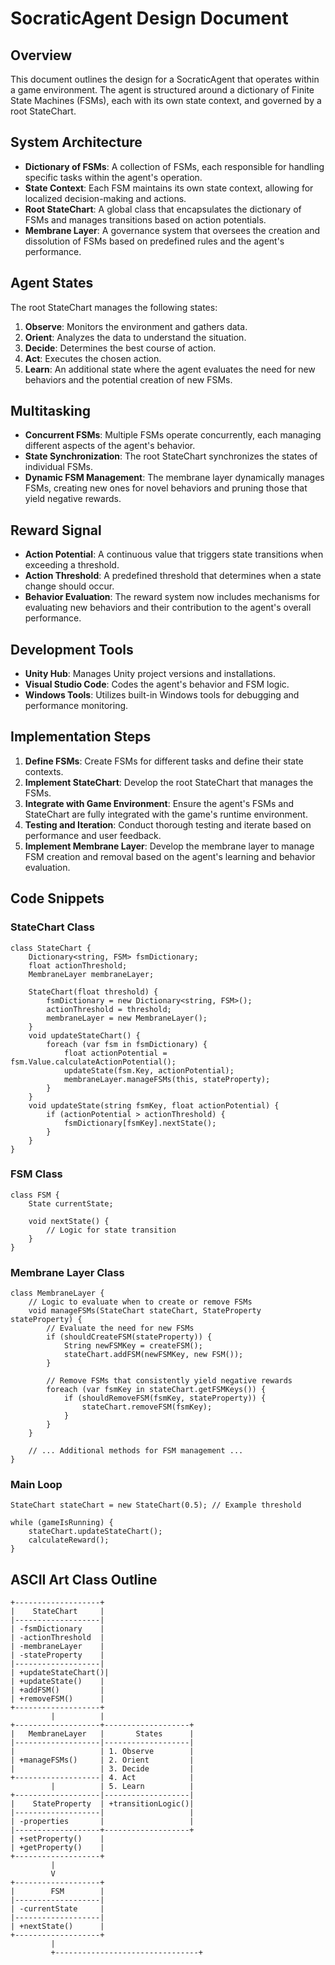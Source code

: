 # SocraticAgent Design Document

## Overview
This document outlines the design for a SocraticAgent that operates within a game environment. The agent is structured around a dictionary of Finite State Machines (FSMs), each with its own state context, and governed by a root StateChart.

## System Architecture
- **Dictionary of FSMs**: A collection of FSMs, each responsible for handling specific tasks within the agent's operation.
- **State Context**: Each FSM maintains its own state context, allowing for localized decision-making and actions.
- **Root StateChart**: A global class that encapsulates the dictionary of FSMs and manages transitions based on action potentials.
- **Membrane Layer**: A governance system that oversees the creation and dissolution of FSMs based on predefined rules and the agent's performance.

## Agent States
The root StateChart manages the following states:
1. **Observe**: Monitors the environment and gathers data.
2. **Orient**: Analyzes the data to understand the situation.
3. **Decide**: Determines the best course of action.
4. **Act**: Executes the chosen action.
5. **Learn**: An additional state where the agent evaluates the need for new behaviors and the potential creation of new FSMs.

## Multitasking
- **Concurrent FSMs**: Multiple FSMs operate concurrently, each managing different aspects of the agent's behavior.
- **State Synchronization**: The root StateChart synchronizes the states of individual FSMs.
- **Dynamic FSM Management**: The membrane layer dynamically manages FSMs, creating new ones for novel behaviors and pruning those that yield negative rewards.

## Reward Signal
- **Action Potential**: A continuous value that triggers state transitions when exceeding a threshold.
- **Action Threshold**: A predefined threshold that determines when a state change should occur.
- **Behavior Evaluation**: The reward system now includes mechanisms for evaluating new behaviors and their contribution to the agent's overall performance.

## Development Tools
- **Unity Hub**: Manages Unity project versions and installations.
- **Visual Studio Code**: Codes the agent's behavior and FSM logic.
- **Windows Tools**: Utilizes built-in Windows tools for debugging and performance monitoring.

## Implementation Steps
1. **Define FSMs**: Create FSMs for different tasks and define their state contexts.
2. **Implement StateChart**: Develop the root StateChart that manages the FSMs.
3. **Integrate with Game Environment**: Ensure the agent's FSMs and StateChart are fully integrated with the game's runtime environment.
4. **Testing and Iteration**: Conduct thorough testing and iterate based on performance and user feedback.
5. **Implement Membrane Layer**: Develop the membrane layer to manage FSM creation and removal based on the agent's learning and behavior evaluation.

## Code Snippets

### StateChart Class
```plaintext
class StateChart {
    Dictionary<string, FSM> fsmDictionary;
    float actionThreshold;
    MembraneLayer membraneLayer;

    StateChart(float threshold) {
        fsmDictionary = new Dictionary<string, FSM>();
        actionThreshold = threshold;
        membraneLayer = new MembraneLayer();
    }
    void updateStateChart() {
        foreach (var fsm in fsmDictionary) {
            float actionPotential = fsm.Value.calculateActionPotential();
            updateState(fsm.Key, actionPotential);
            membraneLayer.manageFSMs(this, stateProperty);
        }
    }
    void updateState(string fsmKey, float actionPotential) {
        if (actionPotential > actionThreshold) {
            fsmDictionary[fsmKey].nextState();
        }
    }
}
```

### FSM Class
```plaintext
class FSM {
    State currentState;

    void nextState() {
        // Logic for state transition
    }
}
```

### Membrane Layer Class
```plaintext
class MembraneLayer {
    // Logic to evaluate when to create or remove FSMs
    void manageFSMs(StateChart stateChart, StateProperty stateProperty) {
        // Evaluate the need for new FSMs
        if (shouldCreateFSM(stateProperty)) {
            String newFSMKey = createFSM();
            stateChart.addFSM(newFSMKey, new FSM());
        }

        // Remove FSMs that consistently yield negative rewards
        foreach (var fsmKey in stateChart.getFSMKeys()) {
            if (shouldRemoveFSM(fsmKey, stateProperty)) {
                stateChart.removeFSM(fsmKey);
            }
        }
    }

    // ... Additional methods for FSM management ...
}
```

### Main Loop
```plaintext
StateChart stateChart = new StateChart(0.5); // Example threshold

while (gameIsRunning) {
    stateChart.updateStateChart();
    calculateReward();
}
```

## ASCII Art Class Outline

```
+-------------------+
|    StateChart     |
|-------------------|
| -fsmDictionary    |
| -actionThreshold  |
| -membraneLayer    |
| -stateProperty    |
|-------------------|
| +updateStateChart()|
| +updateState()    |
| +addFSM()         |
| +removeFSM()      |
+-------------------+
         |          |
+-------------------+-------------------+
|   MembraneLayer   |       States      |
|-------------------|-------------------|
|                   | 1. Observe        |
| +manageFSMs()     | 2. Orient         |
|                   | 3. Decide         |
+-------------------| 4. Act            |
         |          | 5. Learn          |
+-------------------|-------------------|
|    StateProperty  | +transitionLogic()|
|-------------------|                   |
| -properties       |                   |
|-------------------+-------------------+
| +setProperty()    |
| +getProperty()    |
+-------------------+
         |
         V
+-------------------+
|        FSM        |
|-------------------|
| -currentState     |
|-------------------|
| +nextState()      |
+-------------------+
         |
         +--------------------------------+
```
